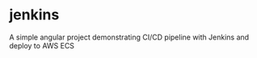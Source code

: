 # jenkins

A simple angular project demonstrating CI/CD pipeline with Jenkins and deploy to AWS ECS
